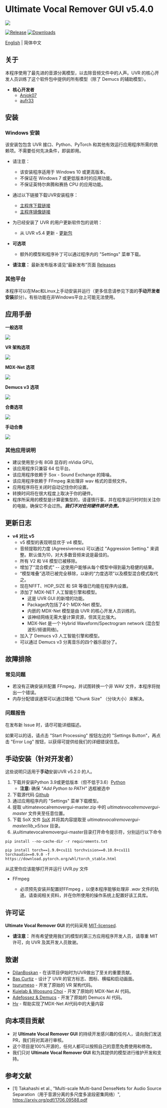 # Ultimate Vocal Remover GUI v5.4.0
<img src="https://raw.githubusercontent.com/Anjok07/ultimatevocalremovergui/master/img/UVR_v54.png?raw=true" />

[![Release](https://img.shields.io/github/release/anjok07/ultimatevocalremovergui.svg)](https://github.com/anjok07/ultimatevocalremovergui/releases/latest)
[![Downloads](https://img.shields.io/github/downloads/anjok07/ultimatevocalremovergui/total.svg)](https://github.com/anjok07/ultimatevocalremovergui/releases)

[English](README.md) | 简体中文

## 关于

本程序使用了最先进的音源分离模型，以去除音频文件中的人声。UVR 的核心开发人员训练了这个软件包中提供的所有模型（除了 Demucs 的辅助模型）。

- **核心开发者**
    - [Anjok07](https://github.com/anjok07)
    - [aufr33](https://github.com/aufr33)

## 安装

### Windows 安装

该安装包包含 UVR 接口、Python、PyTorch 和其他有效运行应用程序所需的依赖项。不需要任何先决条件，即装即用。

- 请注意：
    - 该安装程序适用于 Windows 10 或更高版本。
    - 不保证在 Windows 7 或更低版本时的应用功能。
    - 不保证英特尔奔腾和赛扬 CPU 的应用功能。

- 通过以下链接下载UVR安装程序：
    - [主程序下载链接](https://uvr.uvr.workers.dev/UVR_v5.4.0_setup.exe)
    - [主程序镜像链接](https://www.mediafire.com/file/nrakuh8t8p993y8/UVR_v5.4.0_setup.exe)
- 为已经安装了 UVR 的用户更新软件包的说明：
    - 从 UVR v5.4 更新 - [更新包](https://github.com/Anjok07/ultimatevocalremovergui/releases/download/v5.4.0/UVR_v5.4_Update_Package.exe)

- **可选项**
    - 额外的模型和程序补丁可以通过程序内的 "Settings" 菜单下载。

- **请注意：** 最新发布版本请见“最新发布”页面 [Releases](https://github.com/Anjok07/ultimatevocalremovergui/releases/tag/v5.4.0)

### 其他平台

本程序可以在Mac和Linux上手动安装并运行（更多信息请参见下面的**手动开发者安装**部分）。有些功能在非Windows平台上可能无法使用。

## 应用手册

**一般选项**

<img src="https://github.com/miria0/ultimatevocalremovergui/blob/master/img/gen_opt_CN.png?raw=true" />

**VR 架构选项**

<img src="https://github.com/miria0/ultimatevocalremovergui/blob/master/vr_opt_CN.png?raw=true" />

**MDX-Net 选项**

<img src="https://github.com/Anjok07/ultimatevocalremovergui/blob/master/img/mdx_opt.png?raw=true" />

**Demucs v3 选项**

<img src="https://github.com/Anjok07/ultimatevocalremovergui/blob/master/img/demucs_opt.png?raw=true" />

**合奏选项**

<img src="https://github.com/Anjok07/ultimatevocalremovergui/blob/master/img/ense_opt.png?raw=true" />

**手动合奏**

<img src="https://github.com/Anjok07/ultimatevocalremovergui/blob/master/img/user_ens_opt.png?raw=true" />

### 其他应用说明

- 建议使用至少有 8GB 显存的 nVidia GPU。
- 该应用程序只兼容 64 位平台。
- 该应用程序依赖于 Sox - Sound Exchange 的降噪。
- 该应用程序依赖于 FFmpeg 来处理非 wav 格式的音频文件。
- 应用程序将在关闭时自动记住你的设置。
- 转换时间将在很大程度上取决于你的硬件。
- 程序所采用的模型是计算密集型的，请谨慎行事，并在程序运行时时刻关注你的电脑，确保它不会过热。***我们不对任何硬件损坏负责。***

## 更新日志

- **v4 对比 v5**
   - v5 模型的表现明显优于 v4 模型。
   - 音频提取的力度 (Agreesiveness) 可以通过 "Aggression Setting." 来调整。默认值为10，对大多数音频来说是最佳的。
   - 所有 V2 和 V4 模型已被移除。
   - 增加了“混合模式” -- 这使用户能够从每个模型中得到最为稳健的结果。
   - “模型堆叠”选项已被完全移除，以新的“力度选项”以及模型混合模式取代之。
   - 现在NFFT、HOP_SIZE 和 SR 等值已均能在程序内设置。
   - 添加了 MDX-NET 人工智能引擎和模型。
     - 这是 UVR GUI 的新增的功能。
     - Package内包括了4个 MDX-Net 模型。
     - 内嵌的 MDX-Net 模型是由 UVR 的核心开发人员训练的。
     - 该神经网络无需大量计算资源，但其无比强大。
     - MDX-Net 是一个 Hybrid Waveform/Spectrogram network (混合型波形/频谱网络)。
   - 加入了 Demucs v3 人工智能引擎和模型。
   - 可以通过 Demucs v3 分离音乐的四个器乐部分了。

## 故障排除

### 常见问题

- 若没有正确安装并配置 FFmpeg，并试图转换一个非 WAV 文件，本程序将抛出一个错误。
- 内存分配错误通常可以通过降低 "Chunk Size" （分块大小）来解决。

### 问题报告

在发布新 Issue 时，请尽可能详细描述。

如果可以的话，请点击 "Start Processing" 按钮左边的 "Settings Button"，再点击 "Error Log" 按钮，以获得可提供给我们的详细错误信息。

## 手动安装（针对开发者）

这些说明只适用于**手动**安装UVR v5.2.0 的人。

1. 下载并安装Python 3.9或更低版本（但不低于3.6）[Python](https://www.python.org/downloads/)
    - **注意:** 确保 *"Add Python to PATH"* 选框被选中
2. 下载源代码 [Github](https://github.com/Anjok07/ultimatevocalremovergui/archive/refs/heads/master.zip)
3. 通过应用程序内的 "Settings" 菜单下载模型。
4. 提取 ultimatevocalremovergui-master.zip 中的 *ultimatevocalremovergui-master* 文件夹至任意位置。
5. 下载 SoX 文件 [SoX](https://sourceforge.net/projects/sox/files/sox/14.4.2/sox-14.4.2-win32.zip/download) 并将其内容提取至 *ultimatevocalremovergui-master/lib_v5/sox* 目录。
6. 从ultimatevocalremovergui-master目录打开命令提示符，分别运行以下命令
```
pip install --no-cache-dir -r requirements.txt
```
```
pip install torch==1.9.0+cu111 torchvision==0.10.0+cu111 torchaudio==0.9.0 -f https://download.pytorch.org/whl/torch_stable.html
```

从这里你应该能够打开并运行 UVR.py 文件

- FFmpeg 

    - 必须预先安装并配置好FFmpeg ，以便本程序能够处理非 *.wav* 文件的轨道。请查阅相关资料，并在你所使用的操作系统上配置好该工具库。

## 许可证

**Ultimate Vocal Remover GUI** 的代码采用 [MIT-licensed](LICENSE). 

- **请注意：** 所有希望使用我们的模型的第三方应用程序开发人员，请尊重 MIT 许可，向 UVR 及其开发人员致谢。

## 致谢

- [DilanBoskan](https://github.com/DilanBoskan) - 在该项目伊始时为UVR做出了至关的重要贡献。
- [Bas Curtiz](https://www.youtube.com/user/bascurtiz) - 设计了 UVR 的官方标志、图标、横幅和启动画面。
- [tsurumeso](https://github.com/tsurumeso) - 开发了原始的 VR 架构代码。
- [Kuielab & Woosung Choi](https://github.com/kuielab) - 开发了原始的 MDX-Net AI 代码。
- [Adefossez & Demucs](https://github.com/facebookresearch/demucs) - 开发了原始的 Demucs AI 代码。
- [Hv](https://github.com/NaJeongMo/Colab-for-MDX_B) - 帮助实现了MDX-Net AI代码中的大量内容

## 向本项目贡献

- 对 **Ultimate Vocal Remover GUI** 的持续开发感兴趣的任何人，请向我们发送 PR，我们将对其进行审核。
- 这个项目是100%开源的，任何人都可以按照自己的意愿免费使用和修改。
- 我们只对 **Ultimate Vocal Remover GUI** 和为其提供的模型进行维护开发和支持。

## 参考文献
- [1] Takahashi et al., "Multi-scale Multi-band DenseNets for Audio Source Separation（用于音源分离的多尺度多波段密集网络）", https://arxiv.org/pdf/1706.09588.pdf
